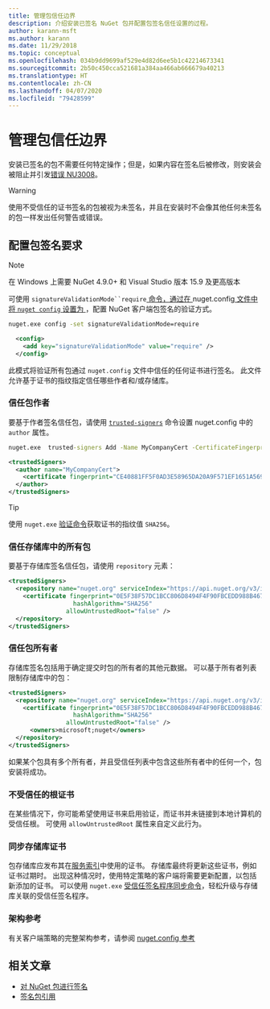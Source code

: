 ```yaml
---
title: 管理包信任边界
description: 介绍安装已签名 NuGet 包并配置包签名信任设置的过程。
author: karann-msft
ms.author: karann
ms.date: 11/29/2018
ms.topic: conceptual
ms.openlocfilehash: 034b9dd9699af529e4d82d6ee5b1c42214673341
ms.sourcegitcommit: 2b50c450cca521681a384aa466ab666679a40213
ms.translationtype: HT
ms.contentlocale: zh-CN
ms.lasthandoff: 04/07/2020
ms.locfileid: "79428599"
---
```

# <a name="manage-package-trust-boundaries"></a>管理包信任边界

安装已签名的包不需要任何特定操作；但是，如果内容在签名后被修改，则安装会被阻止并引发[错误 NU3008](../reference/errors-and-warnings/NU3008.md)。

> [!Warning]
> 使用不受信任的证书签名的包被视为未签名，并且在安装时不会像其他任何未签名的包一样发出任何警告或错误。

## <a name="configure-package-signature-requirements"></a>配置包签名要求

> [!Note]
> 在 Windows 上需要 NuGet 4.9.0+ 和 Visual Studio 版本 15.9 及更高版本

可使用 `signatureValidationMode``require`[ 命令，通过在 ](../reference/nuget-config-file.md)nuget.config[ 文件中将 `nuget config` 设置为 ](../reference/cli-reference/cli-ref-config.md)，配置 NuGet 客户端包签名的验证方式。

```cmd
nuget.exe config -set signatureValidationMode=require
```

```xml
  <config>
    <add key="signatureValidationMode" value="require" />
  </config>
```

此模式将验证所有包通过 `nuget.config` 文件中信任的任何证书进行签名。 此文件允许基于证书的指纹指定信任哪些作者和/或存储库。

### <a name="trust-package-author"></a>信任包作者

要基于作者签名信任包，请使用 [`trusted-signers`](../reference/cli-reference/cli-ref-trusted-signers.md) 命令设置 nuget.config 中的 `author` 属性。

```cmd
nuget.exe  trusted-signers Add -Name MyCompanyCert -CertificateFingerprint CE40881FF5F0AD3E58965DA20A9F571EF1651A56933748E1BF1C99E537C4E039 -FingerprintAlgorithm SHA256
```

```xml
<trustedSigners>
  <author name="MyCompanyCert">
    <certificate fingerprint="CE40881FF5F0AD3E58965DA20A9F571EF1651A56933748E1BF1C99E537C4E039" hashAlgorithm="SHA256" allowUntrustedRoot="false" />
  </author>
</trustedSigners>
```

>[!TIP]
>使用 `nuget.exe` [验证命令](../reference/cli-reference/cli-ref-verify.md)获取证书的指纹值 `SHA256`。


### <a name="trust-all-packages-from-a-repository"></a>信任存储库中的所有包

要基于存储库签名信任包，请使用 `repository` 元素：

```xml
<trustedSigners>  
  <repository name="nuget.org" serviceIndex="https://api.nuget.org/v3/index.json">
    <certificate fingerprint="0E5F38F57DC1BCC806D8494F4F90FBCEDD988B4676070...." 
                  hashAlgorithm="SHA256" 
                allowUntrustedRoot="false" />
  </repository>
</trustedSigners>
```

### <a name="trust-package-owners"></a>信任包所有者

存储库签名包括用于确定提交时包的所有者的其他元数据。 可以基于所有者列表限制存储库中的包：

```xml
<trustedSigners>  
  <repository name="nuget.org" serviceIndex="https://api.nuget.org/v3/index.json">
    <certificate fingerprint="0E5F38F57DC1BCC806D8494F4F90FBCEDD988B4676070...." 
                  hashAlgorithm="SHA256" 
                allowUntrustedRoot="false" />
      <owners>microsoft;nuget</owners>
  </repository>
</trustedSigners>
```

如果某个包具有多个所有者，并且受信任列表中包含这些所有者中的任何一个，包安装将成功。

### <a name="untrusted-root-certificates"></a>不受信任的根证书

在某些情况下，你可能希望使用证书来启用验证，而证书并未链接到本地计算机的受信任根。 可使用 `allowUntrustedRoot` 属性来自定义此行为。

### <a name="sync-repository-certificates"></a>同步存储库证书

包存储库应发布其在[服务索引](../api/service-index.md)中使用的证书。 存储库最终将更新这些证书，例如证书过期时。 出现这种情况时，使用特定策略的客户端将需要更新配置，以包括新添加的证书。 可以使用 `nuget.exe` [受信任签名程序同步命令](../reference/cli-reference/cli-ref-trusted-signers.md#nuget-trusted-signers-sync--name-name)，轻松升级与存储库关联的受信任签名程序。

### <a name="schema-reference"></a>架构参考

有关客户端策略的完整架构参考，请参阅 [nuget.config 参考](../reference/nuget-config-file.md#trustedsigners-section)

## <a name="related-articles"></a>相关文章

- [对 NuGet 包进行签名](../create-packages/Sign-a-Package.md)
- [签名包引用](../reference/Signed-Packages-Reference.md)
